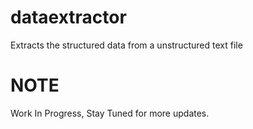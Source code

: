 # dataextractor
Extracts the structured data from a unstructured text file

# NOTE
Work In Progress, Stay Tuned for more updates.
